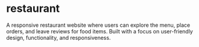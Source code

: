 # restaurant
A responsive restaurant website where users can explore the menu, place orders, and leave reviews for food items. Built with a focus on user-friendly design, functionality, and responsiveness.
